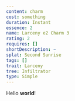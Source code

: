 ```yaml
---
content: charm
cost: something
duration: Instant
essence: 2
name: Larceny e2 Charm 3
rating: 2
requires: []
shortDescription: ~
splat: Second Sunrise
tags: []
trait: Larceny
tree: Infiltrator
type: Simple
---
```


Hello **world**!
